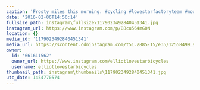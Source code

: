 ```yaml
---
caption: 'Frosty miles this morning. #cycling #lovestarfactoryteam #moots #psychloX'
date: '2016-02-06T14:56:14'
fullsize_path: instagram\fullsize\1179023492840451341.jpg
instagram_url: https://www.instagram.com/p/BBcu564mG0N
location: {}
media_id: '1179023492840451341'
media_url: https://scontent.cdninstagram.com/t51.2885-15/e35/12558499_962441273848750_704200309_n.jpg?ig_cache_key=MTE3OTAyMzQ5Mjg0MDQ1MTM0MQ%3D%3D.2
owner:
  id: '661611562'
  owner_url: https://www.instagram.com/elliotlovestarbicycles
  username: elliotlovestarbicycles
thumbnail_path: instagram\thumbnails\1179023492840451341.jpg
utc_date: 1454770574
---
```

